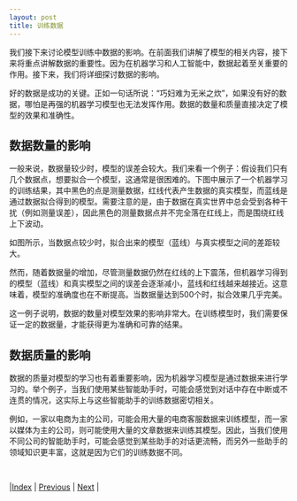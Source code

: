 ```yaml
---
layout: post
title: 训练数据
---
```


我们接下来讨论模型训练中数据的影响。在前面我们讲解了模型的相关内容，接下来将重点讲解数据的重要性。因为在机器学习和人工智能中，数据起着至关重要的作用。接下来，我们将详细探讨数据的影响。

好的数据是成功的关键。正如一句话所说：“巧妇难为无米之炊”，如果没有好的数据，哪怕是再强的机器学习模型也无法发挥作用。数据的数量和质量直接决定了模型的效果和准确性。

## 数据数量的影响

一般来说，数据量较少时，模型的误差会较大。我们来看一个例子：假设我们只有几个数据点，想要拟合一个模型，这通常是很困难的。下图中展示了一个机器学习的训练结果，其中黑色的点是测量数据，红线代表产生数据的真实模型，而蓝线是通过数据拟合得到的模型。需要注意的是，由于数据在真实世界中总会受到各种干扰（例如测量误差），因此黑色的测量数据点并不完全落在红线上，而是围绕红线上下波动。

如图所示，当数据点较少时，拟合出来的模型（蓝线）与真实模型之间的差距较大。

然而，随着数据量的增加，尽管测量数据仍然在红线的上下震荡，但机器学习得到的模型（蓝线）和真实模型之间的误差会逐渐减小，蓝线和红线越来越接近。这意味着，模型的准确度也在不断提高。当数据量达到500个时，拟合效果几乎完美。

这一例子说明，数据的数量对模型效果的影响非常大。在训练模型时，我们需要保证一定的数据量，才能获得更为准确和可靠的结果。

## 数据质量的影响

数据的质量对模型的学习也有着重要影响，因为机器学习模型是通过数据来进行学习的。举个例子，当我们使用某些智能助手时，可能会感觉到对话中存在中断或不连贯的情况，这实际上与这些智能助手的训练数据密切相关。

例如，一家以电商为主的公司，可能会用大量的电商客服数据来训练模型，而一家以媒体为主的公司，则可能使用大量的文章数据来训练其模型。因此，当我们使用不同公司的智能助手时，可能会感觉到某些助手的对话更流畅，而另外一些助手的领域知识更丰富，这就是因为它们的训练数据不同。

<br/>

|[Index](./) | [Previous](1-9-svm) | [Next](1-13-overfit) |
